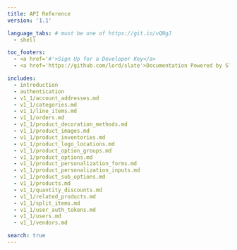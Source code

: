 ```yaml
---
title: API Reference
version: '1.1'

language_tabs: # must be one of https://git.io/vQNgJ
  - shell

toc_footers:
  - <a href='#'>Sign Up for a Developer Key</a>
  - <a href='https://github.com/lord/slate'>Documentation Powered by Slate</a>

includes:
  - introduction
  - authentication
  - v1_1/account_addresses.md
  - v1_1/categories.md
  - v1_1/line_items.md
  - v1_1/orders.md
  - v1_1/product_decoration_methods.md
  - v1_1/product_images.md
  - v1_1/product_inventories.md
  - v1_1/product_logo_locations.md
  - v1_1/product_option_groups.md
  - v1_1/product_options.md
  - v1_1/product_personalization_forms.md
  - v1_1/product_personalization_inputs.md
  - v1_1/product_sub_options.md
  - v1_1/products.md
  - v1_1/quantity_discounts.md
  - v1_1/related_products.md
  - v1_1/split_items.md
  - v1_1/user_auth_tokens.md
  - v1_1/users.md
  - v1_1/vendors.md

search: true
---
```


